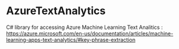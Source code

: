 # AzureTextAnalytics
C# library for accessing Azure Machine Learning Text Analitics : https://azure.microsoft.com/en-us/documentation/articles/machine-learning-apps-text-analytics/#key-phrase-extraction

